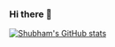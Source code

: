 ### Hi there 👋
[![Shubham's GitHub stats](https://github-readme-stats.vercel.app/api?username=shubham0709)](https://github.com/anuraghazra/github-readme-stats)
